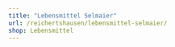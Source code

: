 ```yaml
---
title: "Lebensmittel Selmaier"
url: /reichertshausen/lebensmittel-selmaier/
shop: Lebensmittel
---
```

